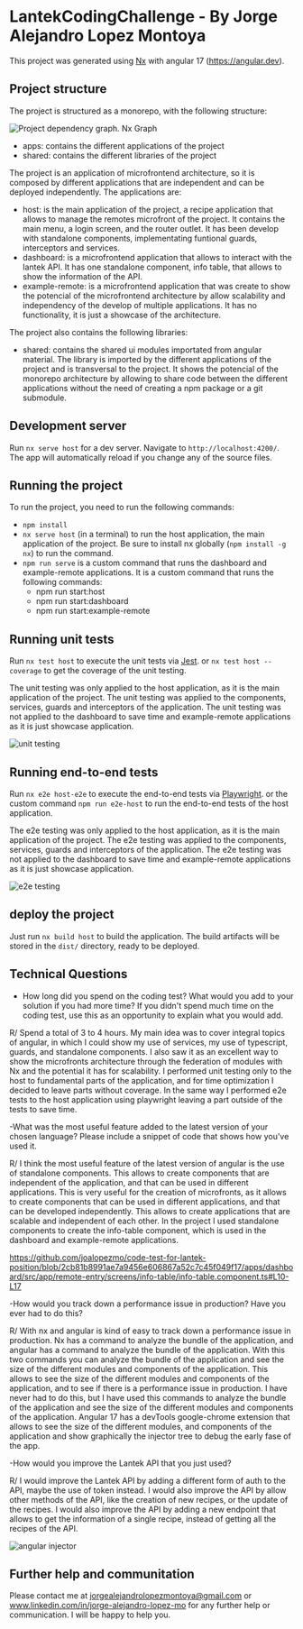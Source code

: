# LantekCodingChallenge - By Jorge Alejandro Lopez Montoya

This project was generated using [Nx](https://nx.dev) with angular 17 (https://angular.dev).

## Project structure

The project is structured as a monorepo, with the following structure:

![Project dependency graph. Nx Graph](https://github.com/joalopezmo/nx-monorepo/blob/master/apps/host/src/assets/graph.png)

- apps: contains the different applications of the project
- shared: contains the different libraries of the project

The project is an application of microfrontend architecture, so it is composed by different applications that are independent and can be deployed independently. The applications are:

- host: is the main application of the project, a recipe application that allows to manage the remotes microfront of the project. It contains the main menu, a login screen, and the router outlet. It has been develop with standalone components, implementating funtional guards, interceptors and services.
- dashboard: is a microfrontend application that allows to interact with the lantek API. It has one standalone component, info table, that allows to show the information of the API.
- example-remote: is a microfrontend application that was create to show the potencial of the microfrontend architecture by allow scalability and independency of the develop of multiple applications. It has no functionality, it is just a showcase of the architecture.

The project also contains the following libraries:

- shared: contains the shared ui modules importated from angular material. The library is imported by the different applications of the project and is transversal to the project. It shows the potencial of the monorepo architecture by allowing to share code between the different applications without the need of creating a npm package or a git submodule.

## Development server

Run `nx serve host` for a dev server. Navigate to `http://localhost:4200/`. The app will automatically reload if you change any of the source files.

## Running the project

To run the project, you need to run the following commands:

- `npm install`
- `nx serve host` (in a terminal) to run the host application, the main application of the project. Be sure to install nx globally (`npm install -g nx`) to run the command.
- `npm run serve` is a custom command that runs the dashboard and example-remote applications. It is a custom command that runs the following commands:
  - npm run start:host
  - npm run start:dashboard
  - npm run start:example-remote

## Running unit tests

Run `nx test host` to execute the unit tests via [Jest](https://jestjs.io). or `nx test host --coverage` to get the coverage of the unit testing.

The unit testing was only applied to the host application, as it is the main application of the project. The unit testing was applied to the components, services, guards and interceptors of the application. The unit testing was not applied to the dashboard to save time and example-remote applications as it is just showcase application.

![unit testing](https://github.com/joalopezmo/nx-monorepo/blob/master/apps/host/src/assets/unitTest-host.png)

## Running end-to-end tests

Run `nx e2e host-e2e` to execute the end-to-end tests via [Playwright](https://playwright.dev/). or the custom command `npm run e2e-host` to run the end-to-end tests of the host application.

The e2e testing was only applied to the host application, as it is the main application of the project. The e2e testing was applied to the components, services, guards and interceptors of the application. The e2e testing was not applied to the dashboard to save time and example-remote applications as it is just showcase application.

![e2e testing](https://github.com/joalopezmo/nx-monorepo/blob/master/apps/host/src/assets/e2e-host.png)

## deploy the project

Just run `nx build host` to build the application. The build artifacts will be stored in the `dist/` directory, ready to be deployed.

## Technical Questions

- How long did you spend on the coding test? What would you add to your solution if you had more time? If you didn't spend much time on the coding test, use this as an opportunity to explain what you would add.

R/ Spend a total of 3 to 4 hours. My main idea was to cover integral topics of angular, in which I could show my use of services, my use of typescript, guards, and standalone components. I also saw it as an excellent way to show the microfronts architecture through the federation of modules with Nx and the potential it has for scalability. I performed unit testing only to the host to fundamental parts of the application, and for time optimization I decided to leave parts without coverage. In the same way I performed e2e tests to the host application using playwright leaving a part outside of the tests to save time.

-What was the most useful feature added to the latest version of your chosen language? Please include a snippet of code that shows how you've used it.

R/ I think the most useful feature of the latest version of angular is the use of standalone components. This allows to create components that are independent of the application, and that can be used in different applications. This is very useful for the creation of microfronts, as it allows to create components that can be used in different applications, and that can be developed independently. This allows to create applications that are scalable and independent of each other. In the project I used standalone components to create the info-table component, which is used in the dashboard and example-remote applications.

https://github.com/joalopezmo/code-test-for-lantek-position/blob/2cb81b8991ae7a9456e606867a52c7c45f049f17/apps/dashboard/src/app/remote-entry/screens/info-table/info-table.component.ts#L10-L17

-How would you track down a performance issue in production? Have you ever had to do this?

R/ With nx and angular is kind of easy to track down a performance issue in production. Nx has a command to analyze the bundle of the application, and angular has a command to analyze the bundle of the application. With this two commands you can analyze the bundle of the application and see the size of the different modules and components of the application. This allows to see the size of the different modules and components of the application, and to see if there is a performance issue in production. I have never had to do this, but I have used this commands to analyze the bundle of the application and see the size of the different modules and components of the application. Angular 17 has a devTools google-chrome extension that allows to see the size of the different modules, and components of the application and show graphically the injector tree to debug the early fase of the app.

-How would you improve the Lantek API that you just used?

R/ I would improve the Lantek API by adding a different form of auth to the API, maybe the use of token instead. I would also improve the API by allow other methods of the API, like the creation of new recipes, or the update of the recipes. I would also improve the API by adding a new endpoint that allows to get the information of a single recipe, instead of getting all the recipes of the API.

![angular injector](https://github.com/joalopezmo/nx-monorepo/blob/master/apps/host/src/assets/angular-injector-tree.png)

## Further help and communitation

Please contact me at jorgealejandrolopezmontoya@gmail.com or www.linkedin.com/in/jorge-alejandro-lopez-mo for any further help or communication. I will be happy to help you.
